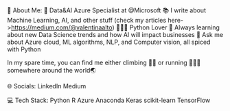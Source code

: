 💫 About Me:
🔭 Data&AI Azure Specialist at @Microsoft
📚 I write about Machine Learning, AI, and other stuff (check my articles here->https://medium.com/@valentinaalto)
👩🏻‍💻 Python Lover
🌱 Always learning about new Data Science trends and how AI will impact businesses
💬 Ask me about Azure cloud, ML algorithms, NLP, and Computer vision, all spiced with Python

In my spare time, you can find me either climbing 🧗‍♀️ or running 🏃🏼‍♀️ somewhere around the world🌏

🌐 Socials:
LinkedIn Medium

💻 Tech Stack:
Python R Azure Anaconda Keras scikit-learn TensorFlow
